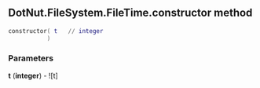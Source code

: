 ## DotNut.FileSystem.FileTime.constructor method


```lua
constructor( t   // integer
           )
```


### Parameters

**t** (**integer**) - ![t]

